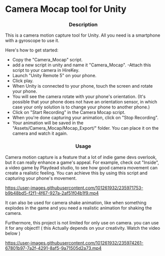 # Camera Mocap tool for Unity


<h3 align="center">Description</h3>


This is a camera motion capture tool for Unity. All you need is a smartphone with a gyroscope to use it.

Here's how to get started:

- Copy the "Camera_Mocap" script.
- add a new script in unity and name it "Camera_Mocap".
 -Attach this script to your camera in HireKey.
- Launch "Unity Remote 5" on your phone.
- Click play.
- When Unity is connected to your phone, touch the screen and rotate your phone.
- You will see the camera rotate with your phone's orientation. (It's possible that your phone does not have an orientation sensor, in which case your only solution is to change your phone to another phone.)
- Click on "Start Recording" in the Camera Mocap script.
- When you're done capturing your animation, click on "Stop Recording".
- Your animation will be saved in the "Assets/Camera_Mocap/Mocap_Export/" folder. You can place it on the camera and watch it again.

<h3 align="center">Usage</h3>

Camera motion capture is a feature that a lot of indie game devs overlook, but it can really enhance a game's appeal. For example, check out "Inside", a video game by Playdead studio, to see how good camera movement can create a realistic feeling. You can achieve this by using this script and capturing your phone's movement.



https://user-images.githubusercontent.com/101261932/235971753-b9b48bd5-f2f1-4f67-927a-2af51f04b1f9.mp4



It can also be used for camera shake animation, like when something explodes in the game and you need a realistic animation for shaking the camera.


Furthermore, this project is not limited for only use on camera. you can use it for any object!! ( this Actually depends on your creativity. Watch the video below )






https://user-images.githubusercontent.com/101261932/235974261-67801b97-7a2f-4291-8af5-9a71505d2a73.mp4



